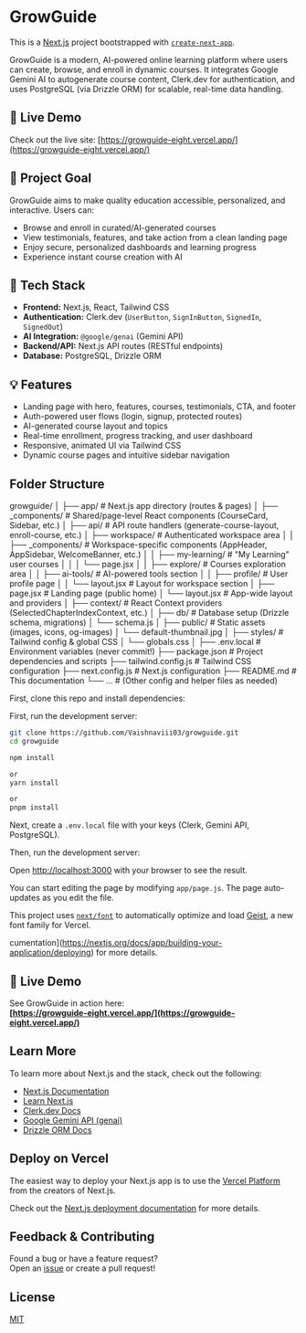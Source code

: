 # GrowGuide

This is a [Next.js](https://nextjs.org) project bootstrapped with [`create-next-app`](https://github.com/vercel/next.js/tree/canary/packages/create-next-app).

GrowGuide is a modern, AI-powered online learning platform where users can create, browse, and enroll in dynamic courses. It integrates Google Gemini AI to autogenerate course content, Clerk.dev for authentication, and uses PostgreSQL (via Drizzle ORM) for scalable, real-time data handling.

## 🚀 Live Demo

Check out the live site: [https://growguide-eight.vercel.app/](https://growguide-eight.vercel.app/)

## 🎯 Project Goal

GrowGuide aims to make quality education accessible, personalized, and interactive. Users can:
- Browse and enroll in curated/AI-generated courses
- View testimonials, features, and take action from a clean landing page
- Enjoy secure, personalized dashboards and learning progress
- Experience instant course creation with AI

## 🧱 Tech Stack

- **Frontend:** Next.js, React, Tailwind CSS
- **Authentication:** Clerk.dev (`UserButton`, `SignInButton`, `SignedIn`, `SignedOut`)
- **AI Integration:** `@google/genai` (Gemini API)
- **Backend/API:** Next.js API routes (RESTful endpoints)
- **Database:** PostgreSQL, Drizzle ORM

## 💡 Features

- Landing page with hero, features, courses, testimonials, CTA, and footer
- Auth-powered user flows (login, signup, protected routes)
- AI-generated course layout and topics
- Real-time enrollment, progress tracking, and user dashboard
- Responsive, animated UI via Tailwind CSS
- Dynamic course pages and intuitive sidebar navigation

## Folder Structure
growguide/
│
├── app/                                # Next.js app directory (routes & pages)
│   ├── _components/                    # Shared/page-level React components (CourseCard, Sidebar, etc.)
│   ├── api/                            # API route handlers (generate-course-layout, enroll-course, etc.)
│   ├── workspace/                      # Authenticated workspace area
│   │   ├── _components/                # Workspace-specific components (AppHeader, AppSidebar, WelcomeBanner, etc.)
│   │   ├── my-learning/                # "My Learning" user courses
│   │   │   └── page.jsx
│   │   ├── explore/                    # Courses exploration area
│   │   ├── ai-tools/                   # AI-powered tools section
│   │   ├── profile/                    # User profile page
│   │   └── layout.jsx                  # Layout for workspace section
│   ├── page.jsx                        # Landing page (public home)
│   └── layout.jsx                      # App-wide layout and providers
│
├── context/                            # React Context providers (SelectedChapterIndexContext, etc.)
│
├── db/                                 # Database setup (Drizzle schema, migrations)
│   └── schema.js
│
├── public/                             # Static assets (images, icons, og-images)
│   └── default-thumbnail.jpg
│
├── styles/                             # Tailwind config & global CSS
│   └── globals.css
│
├── .env.local                          # Environment variables (never commit!)
├── package.json                        # Project dependencies and scripts
├── tailwind.config.js                  # Tailwind CSS configuration
├── next.config.js                      # Next.js configuration
├── README.md                           # This documentation
└── ...                                 # (Other config and helper files as needed)


First, clone this repo and install dependencies:

First, run the development server:

```bash
git clone https://github.com/Vaishnaviii03/growguide.git
cd growguide

npm install

or
yarn install

or
pnpm install
```


Next, create a `.env.local` file with your keys (Clerk, Gemini API, PostgreSQL).

Then, run the development server:

Open [http://localhost:3000](http://localhost:3000) with your browser to see the result.

You can start editing the page by modifying `app/page.js`. The page auto-updates as you edit the file.

This project uses [`next/font`](https://nextjs.org/docs/app/building-your-application/optimizing/fonts) to automatically optimize and load [Geist](https://vercel.com/font), a new font family for Vercel.

cumentation](https://nextjs.org/docs/app/building-your-application/deploying) for more details.

## 🚀 Live Demo

See GrowGuide in action here:  
**[https://growguide-eight.vercel.app/](https://growguide-eight.vercel.app/)**


## Learn More

To learn more about Next.js and the stack, check out the following:

- [Next.js Documentation](https://nextjs.org/docs)
- [Learn Next.js](https://nextjs.org/learn)
- [Clerk.dev Docs](https://clerk.com/docs)
- [Google Gemini API (genai)](https://ai.google.dev/tutorials/get_started)
- [Drizzle ORM Docs](https://orm.drizzle.team/)

## Deploy on Vercel

The easiest way to deploy your Next.js app is to use the [Vercel Platform](https://vercel.com/new?utm_medium=default-template&filter=next.js&utm_source=create-next-app&utm_campaign=create-next-app-readme) from the creators of Next.js.

Check out the [Next.js deployment documentation](https://nextjs.org/docs/app/building-your-application/deploying) for more details.

## Feedback & Contributing

Found a bug or have a feature request?  
Open an [issue](https://github.com/Vaishnaviii03/growguide/issues) or create a pull request!

## License

[MIT](LICENSE)


